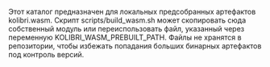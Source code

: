 Этот каталог предназначен для локальных предсобранных артефактов kolibri.wasm.
Скрипт scripts/build_wasm.sh может скопировать сюда собственный модуль или
переиспользовать файл, указанный через переменную KOLIBRI_WASM_PREBUILT_PATH.
Файлы не хранятся в репозитории, чтобы избежать попадания больших бинарных
артефактов под контроль версий.

